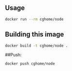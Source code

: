 ## Usage
```sh
docker run --rm cghome/node
```
## Building this image
```sh
docker build -t cghome/node .
```
##Push:

```sh
docker push cghome/node
```